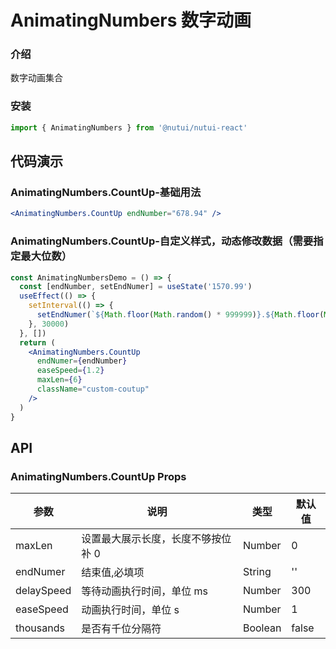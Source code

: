 # AnimatingNumbers 数字动画

### 介绍

数字动画集合

### 安装


```javascript
import { AnimatingNumbers } from '@nutui/nutui-react'
```

## 代码演示

### AnimatingNumbers.CountUp-基础用法

```jsx
<AnimatingNumbers.CountUp endNumber="678.94" />
```

### AnimatingNumbers.CountUp-自定义样式，动态修改数据（需要指定最大位数）

```jsx
const AnimatingNumbersDemo = () => {
  const [endNumber, setEndNumer] = useState('1570.99')
  useEffect(() => {
    setInterval(() => {
      setEndNumer(`${Math.floor(Math.random() * 999999)}.${Math.floor(Math.random() * 89 + 10)}`)
    }, 30000)
  }, [])
  return (
    <AnimatingNumbers.CountUp
      endNumer={endNumber}
      easeSpeed={1.2}
      maxLen={6}
      className="custom-coutup"
    />
  )
}
```

## API

### AnimatingNumbers.CountUp Props

| 参数       | 说明                               | 类型    | 默认值 |
| ---------- | ---------------------------------- | ------- | ------ |
| maxLen     | 设置最大展示长度，长度不够按位补 0 | Number  | 0      |
| endNumer   | 结束值,必填项                      | String  | ''     |
| delaySpeed | 等待动画执行时间，单位 ms          | Number  | 300    |
| easeSpeed  | 动画执行时间，单位 s               | Number  | 1      |
| thousands  | 是否有千位分隔符                   | Boolean | false  |
